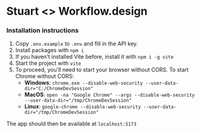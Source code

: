# Stuart <> Workflow.design

### Installation instructions

1. Copy `.env.example` to `.env` and fill in the API key.
2. Install packages with `npm i`
3. If you haven't installed Vite before, install it with `npm i -g vite`
4. Start the project with `vite`
5. To proceed, you'll need to start your browser without CORS. To start Chrome without CORS:
    - **Windows**: `chrome.exe --disable-web-security --user-data-dir="C:/ChromeDevSession"`
    - **MacOS**: `open -na "Google Chrome" --args --disable-web-security --user-data-dir="/tmp/ChromeDevSession"`
    - **Linux**: `google-chrome --disable-web-security --user-data-dir="/tmp/ChromeDevSession"`

The app should then be available at `localhost:5173`
